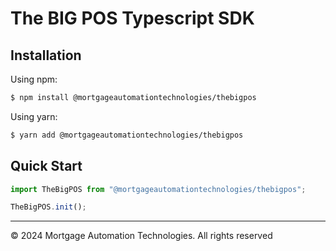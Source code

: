 # The BIG POS Typescript SDK

## Installation
Using npm:

```bash
$ npm install @mortgageautomationtechnologies/thebigpos
```

Using yarn:

```bash
$ yarn add @mortgageautomationtechnologies/thebigpos
```

## Quick Start
```js
import TheBigPOS from "@mortgageautomationtechnologies/thebigpos";

TheBigPOS.init();
```

____
© 2024 Mortgage Automation Technologies. All rights reserved
